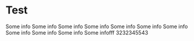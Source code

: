 # Test
Some info
Some info
Some info 
Some info
Some info
Some info
Some info
Some info
Some info
Some info
Some infofff
3232345543
